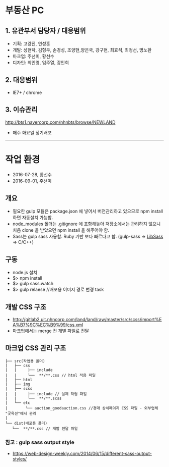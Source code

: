 # 부동산 PC

## 1. 유관부서 담당자 / 대응범위

- 기획: 고강진, 연성훈
- 개발: 성현탁, 김형우, 손경성, 조양현,양은국, 강구현, 최효석, 최정선, 명노환
- 마크업: 주선미, 황선수
- 디자인: 최인영, 임주열, 강인희

## 2. 대응범위
- IE7+ / chrome

## 3. 이슈관리
http://bts1.navercorp.com/nhnbts/browse/NEWLAND
- 매주 화요일 정기배포

----

# 작업 환경
- 2016-07-28, 황선수
- 2016-09-01, 주선미

## 개요
- 필요한 gulp 모듈은 package.json 에 넣어서 버전관리하고 있으므로 npm install 하면 자동설치 가능함.
- node_modules 폴더는 .gitignore 에 포함해놓아 저장소에서는 관리하지 않으니 처음 clone 을 받았으면 npm install 을 해주어야 함.
- Sass는 gulp sass 사용함. Ruby 기반 보다 빠르다고 함. (gulp-sass => <a href="https://github.com/sass/libsass" target="_blank">LibSass</a> => C/C++)

## 구동
- node.js 설치
- $> npm install
- $> gulp sass:watch
- $> gulp relaese //배포용 이미지 경로 변경 task


## 개발 CSS 구조
- http://gitlab2.uit.nhncorp.com/land/land/raw/master/src/scss/import%EA%B7%9C%EC%B9%99/css.xml
- 마크업에서는 merge 전 개별 파일로 전달


## 마크업 CSS 관리 구조

 ```
├── src(작업용 폴더)
|   ├── css
|   |     ├── include
|   |     └──  **/**.css // html 적용 파일
|   ├── html
|   ├── img
|   ├── scss
|   |     ├── include // 실제 작업 파일
|   |     └──  **/**.scss
|   └── etc
|        └── auction_goodauction.css //경매 상세페이지 CSS 파일 - 외부업체 "굿옥션"에서 관리
|
└── dist(배포용 폴더)
    └──  **/**.css // 개발 전달 파일
 ```




### 참고 : gulp sass output style
- https://web-design-weekly.com/2014/06/15/different-sass-output-styles/